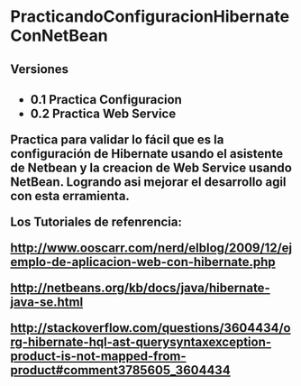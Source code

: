 PracticandoConfiguracionHibernateConNetBean
===========================================
<h2>Versiones<h2>
<ul>
<li>0.1 Practica Configuracion</li>

<li>0.2 Practica Web Service</li>
</ul>

Practica para validar lo fácil que es la configuración de Hibernate usando el asistente de Netbean y 
la creacion de Web Service usando NetBean. Logrando asi mejorar el desarrollo agil con esta erramienta.

Los Tutoriales de refenrencia:

http://www.ooscarr.com/nerd/elblog/2009/12/ejemplo-de-aplicacion-web-con-hibernate.php

http://netbeans.org/kb/docs/java/hibernate-java-se.html

http://stackoverflow.com/questions/3604434/org-hibernate-hql-ast-querysyntaxexception-product-is-not-mapped-from-product#comment3785605_3604434
